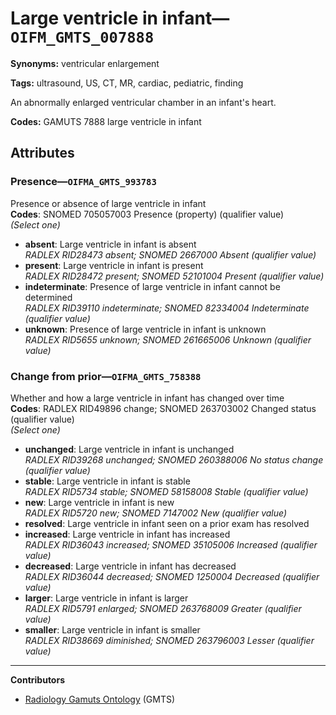 # Large ventricle in infant—`OIFM_GMTS_007888`

**Synonyms:** ventricular enlargement

**Tags:** ultrasound, US, CT, MR, cardiac, pediatric, finding

An abnormally enlarged ventricular chamber in an infant's heart.

**Codes:** GAMUTS 7888 large ventricle in infant

## Attributes

### Presence—`OIFMA_GMTS_993783`

Presence or absence of large ventricle in infant  
**Codes**: SNOMED 705057003 Presence (property) (qualifier value)  
*(Select one)*

- **absent**: Large ventricle in infant is absent  
_RADLEX RID28473 absent; SNOMED 2667000 Absent (qualifier value)_
- **present**: Large ventricle in infant is present  
_RADLEX RID28472 present; SNOMED 52101004 Present (qualifier value)_
- **indeterminate**: Presence of large ventricle in infant cannot be determined  
_RADLEX RID39110 indeterminate; SNOMED 82334004 Indeterminate (qualifier value)_
- **unknown**: Presence of large ventricle in infant is unknown  
_RADLEX RID5655 unknown; SNOMED 261665006 Unknown (qualifier value)_

### Change from prior—`OIFMA_GMTS_758388`

Whether and how a large ventricle in infant has changed over time  
**Codes**: RADLEX RID49896 change; SNOMED 263703002 Changed status (qualifier value)  
*(Select one)*

- **unchanged**: Large ventricle in infant is unchanged  
_RADLEX RID39268 unchanged; SNOMED 260388006 No status change (qualifier value)_
- **stable**: Large ventricle in infant is stable  
_RADLEX RID5734 stable; SNOMED 58158008 Stable (qualifier value)_
- **new**: Large ventricle in infant is new  
_RADLEX RID5720 new; SNOMED 7147002 New (qualifier value)_
- **resolved**: Large ventricle in infant seen on a prior exam has resolved  
- **increased**: Large ventricle in infant has increased  
_RADLEX RID36043 increased; SNOMED 35105006 Increased (qualifier value)_
- **decreased**: Large ventricle in infant has decreased  
_RADLEX RID36044 decreased; SNOMED 1250004 Decreased (qualifier value)_
- **larger**: Large ventricle in infant is larger  
_RADLEX RID5791 enlarged; SNOMED 263768009 Greater (qualifier value)_
- **smaller**: Large ventricle in infant is smaller  
_RADLEX RID38669 diminished; SNOMED 263796003 Lesser (qualifier value)_

---

**Contributors**

- [Radiology Gamuts Ontology](https://gamuts.net/) (GMTS)